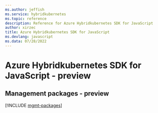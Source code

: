 ```yaml
---
ms.author: jeffish
ms.service: hybridkubernetes
ms.topic: reference
description: Reference for Azure Hybridkubernetes SDK for JavaScript
author: xirzec
title: Azure Hybridkubernetes SDK for JavaScript
ms.devlang: javascript
ms.data: 07/28/2022
---
```

# Azure Hybridkubernetes SDK for JavaScript - preview

## Management packages - preview
[!INCLUDE [mgmt-packages](hybridkubernetes-mgmt-index.md)]
